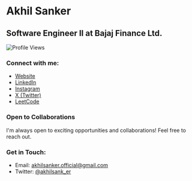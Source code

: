 # Akhil Sanker
## Software Engineer II at Bajaj Finance Ltd.

![Profile Views](https://komarev.com/ghpvc/?username=akhilmedvolt&style=flat-square&color=blue)

### Connect with me:
- [Website](https://akhilsanker.in/)
- [LinkedIn](https://www.linkedin.com/in/akhilsanker/)
- [Instagram](https://www.instagram.com/akhilsank.er/)
- [X (Twitter)](https://x.com/@akhilsank_er)
- [LeetCode](https://leetcode.com/u/reekithak/)

### Open to Collaborations
I'm always open to exciting opportunities and collaborations! Feel free to reach out.

### Get in Touch:
- Email: akhilsanker.official@gmail.com
- Twitter: [@akhilsank_er](https://twitter.com/akhilsank_er)
